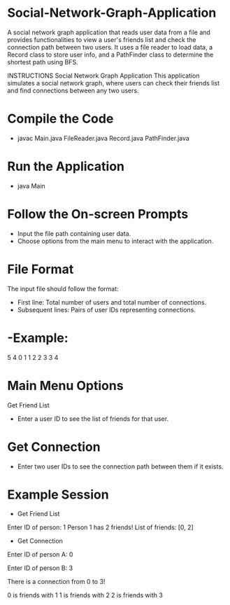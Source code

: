 # Social-Network-Graph-Application
 A social network graph application that reads user data from a file and provides functionalities to view a user's friends list and check the connection path between two users. It uses a file reader to load data, a Record class to store user info, and a PathFinder class to determine the shortest path using BFS.

INSTRUCTIONS
Social Network Graph Application
This application simulates a social network graph, where users can check their friends list and find connections between any two users.

# Compile the Code
- javac Main.java FileReader.java Record.java PathFinder.java

# Run the Application
- java Main

# Follow the On-screen Prompts
- Input the file path containing user data.
- Choose options from the main menu to interact with the application.
# File Format
The input file should follow the format:
- First line: Total number of users and total number of connections.
- Subsequent lines: Pairs of user IDs representing connections.

# -Example:
5 4
0 1
1 2
2 3
3 4

# Main Menu Options
Get Friend List
- Enter a user ID to see the list of friends for that user.
# Get Connection
- Enter two user IDs to see the connection path between them if it exists.
# Example Session

- Get Friend List

Enter ID of person: 1
Person 1 has 2 friends!
List of friends: [0, 2]

- Get Connection

Enter ID of person A: 0

Enter ID of person B: 3

There is a connection from 0 to 3!

0 is friends with 1
1 is friends with 2
2 is friends with 3

